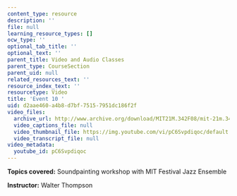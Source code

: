 ```yaml
---
content_type: resource
description: ''
file: null
learning_resource_types: []
ocw_type: ''
optional_tab_title: ''
optional_text: ''
parent_title: Video and Audio Classes
parent_type: CourseSection
parent_uid: null
related_resources_text: ''
resource_index_text: ''
resourcetype: Video
title: 'Event 10 '
uid: d2aae460-a4b8-d7bf-7515-7951dc186f2f
video_files:
  archive_url: http://www.archive.org/download/MIT21M.342F08/mit-21m.342-f08-Evening_Workshop_300k.mp4
  video_captions_file: null
  video_thumbnail_file: https://img.youtube.com/vi/pC6Svpdiqoc/default.jpg
  video_transcript_file: null
video_metadata:
  youtube_id: pC6Svpdiqoc
---
```


**Topics covered:** Soundpainting workshop with MIT Festival Jazz Ensemble

**Instructor:** Walter Thompson